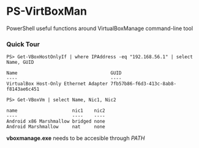 # PS-VirtBoxMan
PowerShell useful functions around VirtualBoxManage command-line tool

### Quick Tour
```
PS> Get-VBoxHostOnlyIf | where IPAddress -eq "192.168.56.1" | select Name, GUID

Name                                  GUID                                
----                                  ----                                
VirtualBox Host-Only Ethernet Adapter 7fb57b86-f6d3-413c-8ab8-f8143ae6c451
```

```
PS> Get-VBoxVm | select Name, Nic1, Nic2

name                    nic1    nic2
----                    ----    ----
Android x86 Marshmallow bridged none
Android Marshmallow     nat     none
```

__vboxmanage.exe__ needs to be accesible through _PATH_